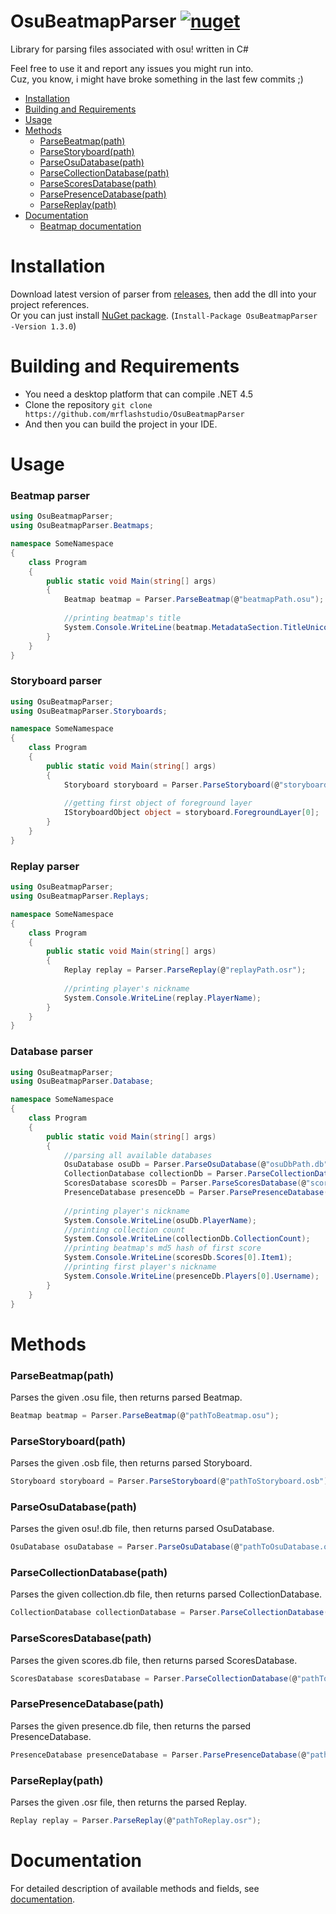 # OsuBeatmapParser [![nuget](https://img.shields.io/nuget/v/OsuBeatmapParser.svg)](https://www.nuget.org/packages/OsuBeatmapParser)

Library for parsing files associated with osu! written in C#

Feel free to use it and report any issues you might run into.  
Cuz, you know, i might have broke something in the last few commits ;)  

- [Installation](#installation)  
- [Building and Requirements](#building-and-requirements)  
- [Usage](#usage)  
- [Methods](#methods)  
    - [ParseBeatmap(path)](#parsebeatmappath)
    - [ParseStoryboard(path)](#parsestoryboardpath)
    - [ParseOsuDatabase(path)](#parseosudatabasepath)
    - [ParseCollectionDatabase(path)](#parsecollectiondatabasepath)
    - [ParseScoresDatabase(path)](#parsescoresdatabasepath)
    - [ParsePresenceDatabase(path)](#parsepresencedatabasepath)
    - [ParseReplay(path)](#parsereplaypath)
- [Documentation](#documentation)  
    - [Beatmap documentation](docs/BeatmapDocumentation.md)

# Installation
Download latest version of parser from [releases](https://github.com/mrflashstudio/OsuBeatmapParser/releases), then add the dll into your project references.  
Or you can just install [NuGet package](https://www.nuget.org/packages/OsuBeatmapParser). (`Install-Package OsuBeatmapParser -Version 1.3.0`)

# Building and Requirements
- You need a desktop platform that can compile .NET 4.5
- Clone the repository `git clone https://github.com/mrflashstudio/OsuBeatmapParser`
- And then you can build the project in your IDE.

# Usage
### Beatmap parser
```cs
using OsuBeatmapParser;
using OsuBeatmapParser.Beatmaps;

namespace SomeNamespace
{
    class Program
    {
        public static void Main(string[] args)
        {
            Beatmap beatmap = Parser.ParseBeatmap(@"beatmapPath.osu");
            
            //printing beatmap's title
            System.Console.WriteLine(beatmap.MetadataSection.TitleUnicode);
        }
    }
}
```

### Storyboard parser
```cs
using OsuBeatmapParser;
using OsuBeatmapParser.Storyboards;

namespace SomeNamespace
{
    class Program
    {
        public static void Main(string[] args)
        {
            Storyboard storyboard = Parser.ParseStoryboard(@"storyboardPath.osb");
            
            //getting first object of foreground layer
            IStoryboardObject object = storyboard.ForegroundLayer[0];
        }
    }
}
```

### Replay parser
```cs
using OsuBeatmapParser;
using OsuBeatmapParser.Replays;

namespace SomeNamespace
{
    class Program
    {
        public static void Main(string[] args)
        {
            Replay replay = Parser.ParseReplay(@"replayPath.osr");
            
            //printing player's nickname
            System.Console.WriteLine(replay.PlayerName);
        }
    }
}
```

### Database parser
```cs
using OsuBeatmapParser;
using OsuBeatmapParser.Database;

namespace SomeNamespace
{
    class Program
    {
        public static void Main(string[] args)
        {
            //parsing all available databases
            OsuDatabase osuDb = Parser.ParseOsuDatabase(@"osuDbPath.db");
            CollectionDatabase collectionDb = Parser.ParseCollectionDatabase(@"collectionDbPath.db");
            ScoresDatabase scoresDb = Parser.ParseScoresDatabase(@"scoresDbPath.db");
            PresenceDatabase presenceDb = Parser.ParsePresenceDatabase(@"presenceDbPath.db");
            
            //printing player's nickname
            System.Console.WriteLine(osuDb.PlayerName);
            //printing collection count
            System.Console.WriteLine(collectionDb.CollectionCount);
            //printing beatmap's md5 hash of first score
            System.Console.WriteLine(scoresDb.Scores[0].Item1);
            //printing first player's nickname
            System.Console.WriteLine(presenceDb.Players[0].Username);
        }
    }
}
```

# Methods
### ParseBeatmap(path)
Parses the given .osu file, then returns parsed Beatmap.
```cs
Beatmap beatmap = Parser.ParseBeatmap(@"pathToBeatmap.osu");
```

### ParseStoryboard(path)
Parses the given .osb file, then returns parsed Storyboard.
```cs
Storyboard storyboard = Parser.ParseStoryboard(@"pathToStoryboard.osb");
```

### ParseOsuDatabase(path)
Parses the given osu!.db file, then returns parsed OsuDatabase.
```cs
OsuDatabase osuDatabase = Parser.ParseOsuDatabase(@"pathToOsuDatabase.osb");
```

### ParseCollectionDatabase(path)
Parses the given collection.db file, then returns parsed CollectionDatabase.
```cs
CollectionDatabase collectionDatabase = Parser.ParseCollectionDatabase(@"pathToCollectionDb.db");
```

### ParseScoresDatabase(path)
Parses the given scores.db file, then returns parsed ScoresDatabase.
```cs
ScoresDatabase scoresDatabase = Parser.ParseCollectionDatabase(@"pathToScoresDb.db");
```

### ParsePresenceDatabase(path)
Parses the given presence.db file, then returns the parsed PresenceDatabase.
```cs
PresenceDatabase presenceDatabase = Parser.ParsePresenceDatabase(@"pathToPresenceDb.db");
```

### ParseReplay(path)
Parses the given .osr file, then returns the parsed Replay.
```cs
Replay replay = Parser.ParseReplay(@"pathToReplay.osr");
```

# Documentation
For detailed description of available methods and fields, see [documentation](docs).
